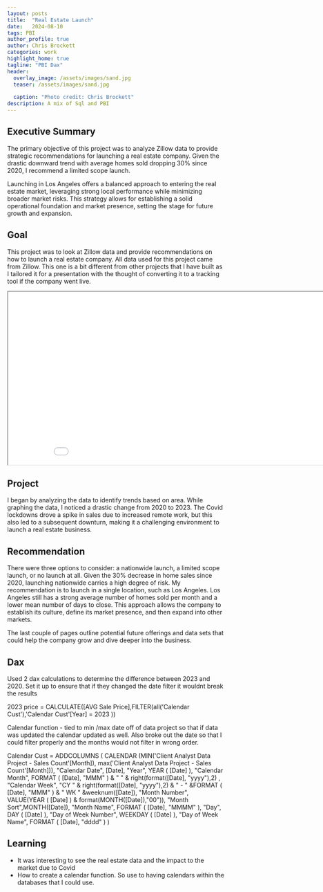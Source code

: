 ```yaml
---
layout: posts
title:  "Real Estate Launch"
date:   2024-08-10
tags: PBI
author_profile: true
author: Chris Brockett
categories: work
highlight_home: true
tagline: "PBI Dax"
header:
  overlay_image: /assets/images/sand.jpg
  teaser: /assets/images/sand.jpg
  
  caption: "Photo credit: Chris Brockett"
description: A mix of Sql and PBI
---
```

## Executive Summary
The primary objective of this project was to analyze Zillow data to provide strategic recommendations for launching a real estate company. Given the drastic downward trend with average homes sold dropping 30% since 2020, I recommend a limited scope launch.

Launching in Los Angeles offers a balanced approach to entering the real estate market, leveraging strong local performance while minimizing broader market risks. This strategy allows for establishing a solid operational foundation and market presence, setting the stage for future growth and expansion.

## Goal
This project was to look at Zillow data and provide recommendations on how to launch a real estate company.  All data used for this project came from Zillow.  This one is a bit different from other projects that I have built as I tailored it for a presentation with the thought of converting it to a tracking tool if the company went live.

<iframe src="/assets/pdf/realestate.pdf" width="900" height="400"></iframe>

## Project
I began by analyzing the data to identify trends based on area. While graphing the data, I noticed a drastic change from 2020 to 2023. The Covid lockdowns drove a spike in sales due to increased remote work, but this also led to a subsequent downturn, making it a challenging environment to launch a real estate business.

## Recommendation
There were three options to consider: a nationwide launch, a limited scope launch, or no launch at all. Given the 30% decrease in home sales since 2020, launching nationwide carries a high degree of risk. My recommendation is to launch in a single location, such as Los Angeles. Los Angeles still has a strong average number of homes sold per month and a lower mean number of days to close. This approach allows the company to establish its culture, define its market presence, and then expand into other markets.

The last couple of pages outline potential future offerings and data sets that could help the company grow and dive deeper into the business.

## Dax
Used 2 dax calculations to determine the difference between 2023 and 2020.  Set it up to ensure that if they changed the date filter it wouldnt break the results

2023 price = CALCULATE([AVG Sale Price],FILTER(all('Calendar Cust'),'Calendar Cust'[Year] = 2023 ))

Calendar function - tied to min /max date off of data project so that if data was updated the calendar updated as well.  Also broke out the date so that I could filter properly and the months would not filter in wrong order.

Calendar Cust = 
ADDCOLUMNS (
    CALENDAR (MIN('Client Analyst Data Project - Sales Count'[Month]), max('Client Analyst Data Project - Sales Count'[Month])),
    "Calendar Date", [Date],
    "Year", YEAR ( [Date] ),
    "Calendar Month", FORMAT ( [Date], "MMM" ) & " " & right(format([Date], "yyyy"),2) ,
    "Calendar Week", "CY " & right(format([Date], "yyyy"),2) & " - " &FORMAT ( [Date], "MMM" ) & " WK " &weeknum([Date]),
    "Month Number", VALUE(YEAR ( [Date] ) & format(MONTH([Date]),"00")),
    "Month Sort",MONTH([Date]),
    "Month Name", FORMAT ( [Date], "MMMM" ),
    "Day", DAY ( [Date] ),
    "Day of Week Number", WEEKDAY ( [Date] ),
    "Day of Week Name", FORMAT ( [Date], "dddd" )
)
## Learning
- It was interesting to see the real estate data and the impact to the market due to Covid
- How to create a calendar function.  So use to having calendars within the databases that I could use.